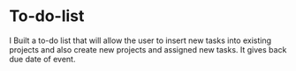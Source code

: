 # To-do-list
I Built a to-do list that will allow the user to insert new tasks into existing projects and also create new projects and assigned new tasks. It gives back due date of event.
